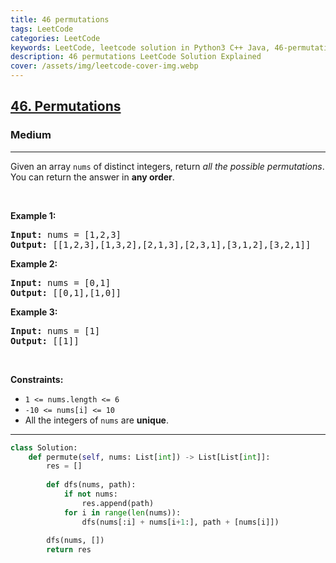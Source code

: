 ```yaml
---
title: 46 permutations
tags: LeetCode
categories: LeetCode
keywords: LeetCode, leetcode solution in Python3 C++ Java, 46-permutations solution
description: 46 permutations LeetCode Solution Explained
cover: /assets/img/leetcode-cover-img.webp
---
```



<h2><a href="https://leetcode.com/problems/permutations/">46. Permutations</a></h2><h3>Medium</h3><hr><div><p>Given an array <code>nums</code> of distinct integers, return <em>all the possible permutations</em>. You can return the answer in <strong>any order</strong>.</p>

<p>&nbsp;</p>
<p><strong>Example 1:</strong></p>
<pre><strong>Input:</strong> nums = [1,2,3]
<strong>Output:</strong> [[1,2,3],[1,3,2],[2,1,3],[2,3,1],[3,1,2],[3,2,1]]
</pre><p><strong>Example 2:</strong></p>
<pre><strong>Input:</strong> nums = [0,1]
<strong>Output:</strong> [[0,1],[1,0]]
</pre><p><strong>Example 3:</strong></p>
<pre><strong>Input:</strong> nums = [1]
<strong>Output:</strong> [[1]]
</pre>
<p>&nbsp;</p>
<p><strong>Constraints:</strong></p>

<ul>
	<li><code>1 &lt;= nums.length &lt;= 6</code></li>
	<li><code>-10 &lt;= nums[i] &lt;= 10</code></li>
	<li>All the integers of <code>nums</code> are <strong>unique</strong>.</li>
</ul>
</div>

---




```python
class Solution:
    def permute(self, nums: List[int]) -> List[List[int]]:
        res = []
        
        def dfs(nums, path):
            if not nums: 
                res.append(path)
            for i in range(len(nums)):
                dfs(nums[:i] + nums[i+1:], path + [nums[i]])
        
        dfs(nums, [])
        return res
```
